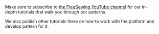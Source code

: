 ---
---

Make sure to subscribe to [the FreeSewing YouTube channel](https://youtube.com/channel/UCLAyxEL72gHvuKBpa-GmCvQ) for our in-depth tutorials that walk you through our patterns.

We also publish other tutorials there on how to work with the platform and develop pattern for it.

